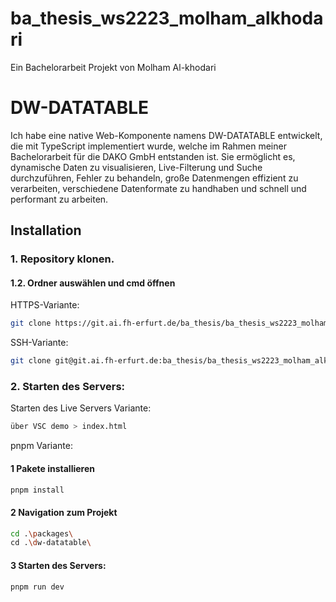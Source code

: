 # ba_thesis_ws2223_molham_alkhodari

Ein Bachelorarbeit Projekt von Molham Al-khodari

# DW-DATATABLE

Ich habe eine native Web-Komponente namens DW-DATATABLE entwickelt, die mit TypeScript implementiert wurde, welche im Rahmen meiner Bachelorarbeit für die DAKO GmbH entstanden ist. Sie ermöglicht es, dynamische Daten zu visualisieren, Live-Filterung und Suche durchzuführen, Fehler zu behandeln, große Datenmengen effizient zu verarbeiten, verschiedene Datenformate zu handhaben und schnell und performant zu arbeiten.

## Installation

### 1. Repository klonen.

#### 1.2. Ordner auswählen und cmd öffnen
HTTPS-Variante:

```bash
git clone https://git.ai.fh-erfurt.de/ba_thesis/ba_thesis_ws2223_molham_alkhodari.git
```
SSH-Variante:

```bash
git clone git@git.ai.fh-erfurt.de:ba_thesis/ba_thesis_ws2223_molham_alkhodari.git
```

### 2. Starten des Servers:

Starten des Live Servers Variante:
```bash
über VSC demo > index.html
```

pnpm Variante:

#### 1 Pakete installieren
```bash
pnpm install
```
#### 2 Navigation zum Projekt
```bash
cd .\packages\
cd .\dw-datatable\
```
#### 3 Starten des Servers:
```bash
pnpm run dev 
```
